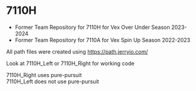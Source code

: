 # 7110H
- Former Team Repository for 7110H for Vex Over Under Season 2023-2024  
- Former Team Repository for 7110A for Vex Spin Up Season 2022-2023
  
All path files were created using https://path.jerryio.com/  
  
Look at 7110H_Left or 7110H_Right for working code  
  
7110H_Right uses pure-pursuit  
7110H_Left does not use pure-pursuit
